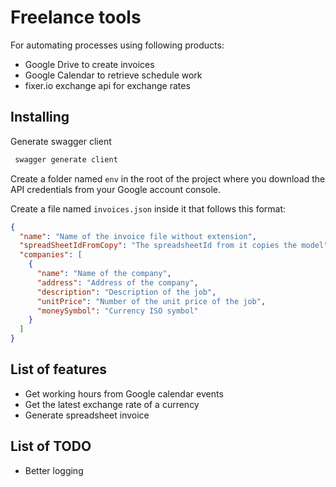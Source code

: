 # Freelance tools

For automating processes using following products:

- Google Drive to create invoices
- Google Calendar to retrieve schedule work
- fixer.io exchange api for exchange rates

## Installing

Generate swagger client

```bash
 swagger generate client
```

Create a folder named `env` in the root of the project where you download the API credentials from your Google account console.

Create a file named `invoices.json` inside it that follows this format:

```json
{
  "name": "Name of the invoice file without extension",
  "spreadSheetIdFromCopy": "The spreadsheetId from it copies the model",
  "companies": [
    {
      "name": "Name of the company",
      "address": "Address of the company",
      "description": "Description of the job",
      "unitPrice": "Number of the unit price of the job",
      "moneySymbol": "Currency ISO symbol"
    }
  ]
}
```

## List of features

- Get working hours from Google calendar events
- Get the latest exchange rate of a currency
- Generate spreadsheet invoice

## List of TODO

- Better logging